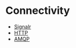 # Connectivity

 * [Signalr](/documentation/connectivity/signalr)
 * [HTTP](/documentation/connectivity/http)
 * [AMQP](/documentation/connectivity/amqp)